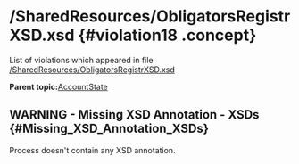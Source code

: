 # /SharedResources/ObligatorsRegistrXSD.xsd {#violation18 .concept}

List of violations which appeared in file [/SharedResources/ObligatorsRegistrXSD.xsd](../../../projects/AccountState/SharedResources/ObligatorsRegistrXSD.xsd.md)

**Parent topic:**[AccountState](../../../../../../modules/demo_Enterprise/dita/qa/projects/AccountState.md)

## WARNING - Missing XSD Annotation - XSDs {#Missing_XSD_Annotation_XSDs}

Process doesn't contain any XSD annotation.

